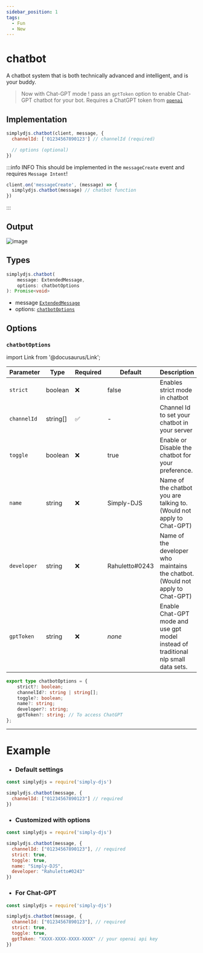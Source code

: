```yaml
---
sidebar_position: 1
tags:
  - Fun
  - New
---
```


# chatbot

A chatbot system that is both technically advanced and intelligent, and is your buddy.

> Now with Chat-GPT mode ! pass an `gptToken` option to enable Chat-GPT chatbot for your bot. Requires a ChatGPT token from [`openai`](https://platform.openai.com/account/api-keys)


## Implementation

```js
simplydjs.chatbot(client, message, { 
  channelId: ['01234567890123'] // channelId (required)

  // options (optional)
})
```

:::info INFO
This should be implemented in the `messageCreate` event and requires `Message Intent`!

```js
client.on('messageCreate', (message) => {
  simplydjs.chatbot(message) // chatbot function
})
```

:::

## Output

![image](https://user-images.githubusercontent.com/71836991/173194200-b4ced434-880a-4cc8-a8ef-c94c1d6b008f.png)

## Types
```ts
simplydjs.chatbot(
	message: ExtendedMessage,
	options: chatbotOptions
): Promise<void>
```
- message [`ExtendedMessage`](/docs/typedef/ExtendedMessage)
- options: [`chatbotOptions`](#chatbotoptions)

## Options 

### `chatbotOptions`

import Link from '@docusaurus/Link';

| Parameter | Type | Required | Default    | Description |
| --------- | ----- | -------- | -------- | ---------- |
| `strict` | <Link to="https://developer.mozilla.org/en-US/docs/Web/JavaScript/Reference/Global_Objects/Boolean">boolean</Link>       | ❌ | false | Enables strict mode in chatbot |
| `channelId`       | <Link to="https://old.discordjs.dev/#/docs/discord.js/main/class/TextChannel?scrollTo=id">string[]</Link>  | ✅  | - | Channel Id to set your chatbot in your server    |
| `toggle` | <Link to="https://developer.mozilla.org/en-US/docs/Web/JavaScript/Reference/Global_Objects/Boolean">boolean</Link> | ❌        | true | Enable or Disable the chatbot for your preference.   |
| `name`   | <Link to="https://developer.mozilla.org/en-US/docs/Web/JavaScript/Reference/Global_Objects/String">string</Link>     | ❌        | Simply-DJS | Name of the chatbot you are talking to. (Would not apply to Chat-GPT) |
| `developer`   | <Link to="https://developer.mozilla.org/en-US/docs/Web/JavaScript/Reference/Global_Objects/String">string</Link>     | ❌        | Rahuletto#0243 | Name of the developer who maintains the chatbot. (Would not apply to Chat-GPT) |
| `gptToken`   | <Link to="https://developer.mozilla.org/en-US/docs/Web/JavaScript/Reference/Global_Objects/String">string</Link>     | ❌        | _none_ | Enable Chat-GPT mode and use gpt model instead of traditional nlp small data sets. |

```ts
export type chatbotOptions = {
	strict?: boolean;
	channelId?: string | string[];
	toggle?: boolean;
	name?: string;
	developer?: string;
	gptToken?: string; // To access ChatGPT
};
```

-----------------


# Example


- ### Default settings

```js title="chatbot.js"
const simplydjs = require('simply-djs')

simplydjs.chatbot(message, {
  channelId: ["01234567890123"] // required
})
```

- ### Customized with options

```js title="chatbot.js"
const simplydjs = require('simply-djs')

simplydjs.chatbot(message, {
  channelId: ["01234567890123"], // required
  strict: true,
  toggle: true,
  name: "Simply-DJS",
  developer: "Rahuletto#0243"
})
```

- ### For Chat-GPT

```js title="chatbot-gpt.js"
const simplydjs = require('simply-djs')

simplydjs.chatbot(message, {
  channelId: ["01234567890123"], // required
  strict: true,
  toggle: true,
  gptToken: "XXXX-XXXX-XXXX-XXXX" // your openai api key
})
```